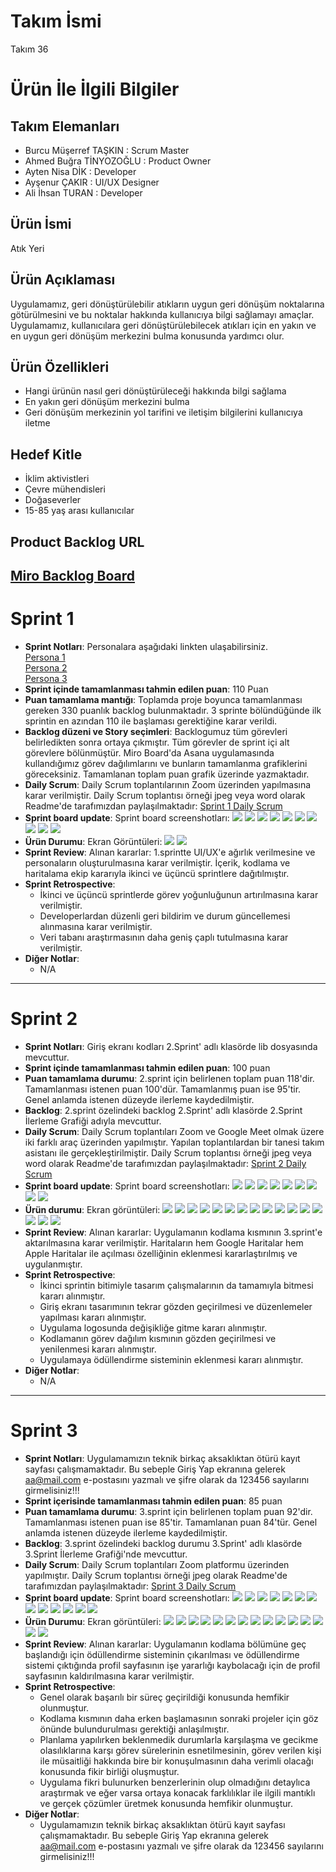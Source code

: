# **Takım İsmi**
Takım 36
# Ürün İle İlgili Bilgiler
## Takım Elemanları
- Burcu Müşerref TAŞKIN : Scrum Master <br/>
- Ahmed Buğra TİNYOZOĞLU : Product Owner <br/>
- Ayten Nisa DİK : Developer <br/>
- Ayşenur ÇAKIR : UI/UX Designer <br/>
- Ali İhsan TURAN : Developer <br/>
## Ürün İsmi
Atık Yeri
## Ürün Açıklaması
Uygulamamız, geri dönüştürülebilir atıkların uygun geri dönüşüm noktalarına götürülmesini ve bu noktalar hakkında kullanıcıya bilgi sağlamayı amaçlar. Uygulamamız, kullanıcılara geri dönüştürülebilecek atıkları için en yakın ve en uygun geri dönüşüm merkezini bulma konusunda yardımcı olur.
## Ürün Özellikleri
- Hangi ürünün nasıl geri dönüştürüleceği hakkında bilgi sağlama <br/>
- En yakın geri dönüşüm merkezini bulma <br/>
- Geri dönüşüm merkezinin yol tarifini ve iletişim bilgilerini kullanıcıya iletme <br/>
## Hedef Kitle
- İklim aktivistleri <br/>
- Çevre mühendisleri <br/>
- Doğaseverler <br/>
- 15-85 yaş arası kullanıcılar <br/>
## Product Backlog URL
[Miro Backlog Board](https://miro.com/app/board/uXjVK0jLl9U=/?share_link_id=181105848712)
---

# Sprint 1
- **Sprint Notları**: Personalara aşağıdaki linkten ulaşabilirsiniz. <br/>
[Persona 1](https://drive.google.com/file/d/1F65-AWuYrYpgF3NR5grvgI-bTjeKXnUI/view?usp=sharing) <br/>
[Persona 2](https://drive.google.com/file/d/1ZQ6IBMdXYL5wqxnqfLPET8rksboFXwfZ/view?usp=sharing) <br/>
[Persona 3](https://drive.google.com/file/d/10DGot6NCuw1eHf95gR_r-K-n_o9Nw8qU/view?usp=sharing)
- **Sprint içinde tamamlanması tahmin edilen puan**: 110 Puan
- **Puan tamamlama mantığı**: Toplamda proje boyunca tamamlanması gereken 330 puanlık backlog bulunmaktadır. 3 sprinte bölündüğünde ilk sprintin en azından 110 ile başlaması gerektiğine karar verildi.
- **Backlog düzeni ve Story seçimleri**: Backlogumuz tüm görevleri belirledikten sonra ortaya çıkmıştır. Tüm görevler de sprint içi alt görevlere bölünmüştür. Miro Board'da Asana uygulamasında kullandığımız görev dağılımlarını ve bunların tamamlanma grafiklerini göreceksiniz. Tamamlanan toplam puan grafik üzerinde yazmaktadır.
- **Daily Scrum**: Daily Scrum toplantılarının Zoom üzerinden yapılmasına karar verilmiştir. Daily Scrum toplantısı örneği jpeg veya word olarak Readme'de tarafımızdan paylaşılmaktadır:
[Sprint 1 Daily Scrum](https://1drv.ms/w/s!Ajox2sdzvUk9nTBkhB1fS7afINQ3?e=QkahS1)
- **Sprint board update**: Sprint board screenshotları:
![](https://github.com/aliihsantrn/oua-bootcamp-group-36/assets/146127488/9e95dee5-8cf7-4154-83a2-bcf7531f9c86)
![](https://github.com/aliihsantrn/oua-bootcamp-group-36/assets/146127488/eabb97ad-5400-4ad2-8d82-33925b1a0ea4)
![](https://github.com/aliihsantrn/oua-bootcamp-group-36/assets/146127488/b05dcbf6-5560-4431-80a0-0ccbcd8851e3)
![](https://github.com/aliihsantrn/oua-bootcamp-group-36/assets/146127488/7c7ac4e6-e276-4b50-b008-5703ed4525d6)
![](https://github.com/aliihsantrn/oua-bootcamp-group-36/assets/146127488/9cc69d16-4d65-4055-af66-bad7e847d663)
![](https://github.com/aliihsantrn/oua-bootcamp-group-36/assets/146127488/8611bf1e-3a69-40fa-9396-3a544e6c3735)
![](https://github.com/aliihsantrn/oua-bootcamp-group-36/assets/146127488/30172c6e-3cae-4e62-b768-1787b94af458)
![](https://github.com/aliihsantrn/oua-bootcamp-group-36/assets/146127488/da56b957-53c3-43c9-b411-346a3ba0f919)
![](https://github.com/aliihsantrn/oua-bootcamp-group-36/assets/146127488/69d7701f-18b3-471b-9647-d4f1c15c0855)
![](https://github.com/aliihsantrn/oua-bootcamp-group-36/assets/146127488/76163e27-027b-423b-bb73-043a1b0a859c)
- **Ürün Durumu**: Ekran Görüntüleri:
![](https://github.com/aliihsantrn/oua-bootcamp-group-36/assets/146127488/8a63d19f-7bce-4204-82b9-7de9b3281c12)
![](https://github.com/aliihsantrn/oua-bootcamp-group-36/assets/146127488/cbf37642-5e02-4210-aaa6-879f0bc24254)
- **Sprint Review**: Alınan kararlar: 1.sprintte UI/UX'e ağırlık verilmesine ve personaların oluşturulmasına karar verilmiştir. İçerik, kodlama ve haritalama ekip kararıyla ikinci ve üçüncü sprintlere dağıtılmıştır.
- **Sprint Retrospective**:
  - İkinci ve üçüncü sprintlerde görev yoğunluğunun artırılmasına karar verilmiştir.
  - Developerlardan düzenli geri bildirim ve durum güncellemesi alınmasına karar verilmiştir.
  - Veri tabanı araştırmasının daha geniş çaplı tutulmasına karar verilmiştir.
- **Diğer Notlar**:
  - N/A

---
# Sprint 2
- **Sprint Notları**: Giriş ekranı kodları 2.Sprint' adlı klasörde lib dosyasında mevcuttur.
- **Sprint içinde tamamlanması tahmin edilen puan**: 100 puan
- **Puan tamamlama durumu**: 2.sprint için belirlenen toplam puan 118'dir. Tamamlanması istenen puan 100'dür. Tamamlanmış puan ise 95'tir. Genel anlamda istenen düzeyde ilerleme kaydedilmiştir.
- **Backlog**: 2.sprint özelindeki backlog 2.Sprint' adlı klasörde 2.Sprint İlerleme Grafiği adıyla mevcuttur.
- **Daily Scrum**: Daily Scrum toplantıları Zoom ve Google Meet olmak üzere iki farklı araç üzerinden yapılmıştır. Yapılan toplantılardan bir tanesi takım asistanı ile gerçekleştirilmiştir. Daily Scrum toplantısı örneği jpeg veya word olarak Readme'de tarafımızdan paylaşılmaktadır:
[Sprint 2 Daily Scrum](https://1drv.ms/f/c/3d49bd73c7da313a/EmqP55h3A5ZHllc-QBdLeXIBUJc3uisF6Yfp8HK2ssHSmQ?e=c6Wblg)
- **Sprint board update**: Sprint board screenshotları:
![](https://github.com/user-attachments/assets/a936d0ad-39b9-4e48-b0ca-7b377942a011)
![](https://github.com/user-attachments/assets/88c96d5f-8f70-454c-86a7-2636ac5362fc)
![](https://github.com/user-attachments/assets/ad0c0210-a424-4b20-8db7-70700d2fed77)
![](https://github.com/user-attachments/assets/de26ff3f-f5a2-4540-9d6a-8c44fd57bd01)
![](https://github.com/user-attachments/assets/ea13f981-aafc-4739-a63a-65192f90586b)
![](https://github.com/user-attachments/assets/1f21e3d7-ebca-4e8f-b096-e8cc099c5f86)
![](https://github.com/user-attachments/assets/58af1c0a-c1ed-4c75-9e0a-875817f11d0c)
![](https://github.com/user-attachments/assets/5ccf7880-682b-49b9-9262-036f345b788f)
![](https://github.com/user-attachments/assets/8becce49-5395-4a8f-81e1-965ffaa8929e)
- **Ürün durumu**: Ekran görüntüleri:
![](https://github.com/user-attachments/assets/fc1f1544-840c-485b-bdd2-f7249be86554)
![](https://github.com/user-attachments/assets/b4cad950-9480-4c69-b47b-d121ab2aba95)
![](https://github.com/user-attachments/assets/e4cd8fb5-7586-41e6-a3dd-33ced1bf8055)
![](https://github.com/user-attachments/assets/147be42b-f7b1-42e7-af85-7290cde8166f)
![](https://github.com/user-attachments/assets/afbe1667-7934-440b-8e15-82cb40d78f86)
![](https://github.com/user-attachments/assets/64a42f47-0220-410d-9215-d03f36fe3230)
![](https://github.com/user-attachments/assets/96468333-654c-47d0-b4a0-c42988a30363)
![](https://github.com/user-attachments/assets/ddf8c41f-3ddc-4b18-9a09-edc4e2f6ccc0)
![](https://github.com/user-attachments/assets/aefd6ee3-8daa-4156-9a03-6f2250f8ed1b)
![](https://github.com/user-attachments/assets/4f74678d-b884-4787-8dc3-0b9e725cdae0)
![](https://github.com/user-attachments/assets/47fad85e-5f13-474e-9aee-cff151ef118d)
![](https://github.com/user-attachments/assets/49966e55-9e93-48d7-9bd6-187730f9bfa5)
![](https://github.com/user-attachments/assets/8b175c10-0eb7-42c3-946b-c8a4432f48ed)
![](https://github.com/user-attachments/assets/a5613f0e-1700-47c5-9b76-e82cd0821227)
![](https://github.com/user-attachments/assets/e906a98b-9500-4a5b-b96d-c5113a22e269)
![](https://github.com/user-attachments/assets/fdbe8783-6a44-4e8a-8397-7b398e932529)
- **Sprint Review**: Alınan kararlar: Uygulamanın kodlama kısmının 3.sprint'e aktarılmasına karar verilmiştir. Haritaların hem Google Haritalar hem Apple Haritalar ile açılması özelliğinin eklenmesi kararlaştırılmış ve uygulanmıştır. 
- **Sprint Retrospective**:
  - İkinci sprintin bitimiyle tasarım çalışmalarının da tamamıyla bitmesi kararı alınmıştır.
  - Giriş ekranı tasarımının tekrar gözden geçirilmesi ve düzenlemeler yapılması kararı alınmıştır.
  - Uygulama logosunda değişikliğe gitme kararı alınmıştır.
  - Kodlamanın görev dağılım kısmının gözden geçirilmesi ve yenilenmesi kararı alınmıştır.
  - Uygulamaya ödüllendirme sisteminin eklenmesi kararı alınmıştır.
- **Diğer Notlar**:
  - N/A

---
# Sprint 3
- **Sprint Notları**: Uygulamamızın teknik birkaç aksaklıktan ötürü kayıt sayfası çalışmamaktadır. Bu sebeple Giriş Yap ekranına gelerek aa@mail.com e-postasını yazmalı ve şifre olarak da 123456 sayılarını girmelisiniz!!!
- **Sprint içerisinde tamamlanması tahmin edilen puan**: 85 puan
- **Puan tamamlama durumu**: 3.sprint için belirlenen toplam puan 92'dir. Tamamlanması istenen puan ise 85'tir. Tamamlanan puan 84'tür. Genel anlamda istenen düzeyde ilerleme kaydedilmiştir.
- **Backlog**: 3.sprint özelindeki backlog durumu 3.Sprint' adlı klasörde 3.Sprint İlerleme Grafiği'nde mevcuttur.
- **Daily Scrum**: Daily Scrum toplantıları Zoom platformu üzerinden yapılmıştır. Daily Scrum toplantısı örneği jpeg olarak Readme'de tarafımızdan paylaşılmaktadır:
[Sprint 3 Daily Scrum](https://drive.google.com/drive/folders/1-JNcZvq13WjpLr1aacNJ7IOK0Tc3kG0t?usp=sharing)
- **Sprint board update**: Sprint board screenshotları:
![](https://github.com/user-attachments/assets/66d37ef6-9e26-4f8c-9348-152716adb825)
![](https://github.com/user-attachments/assets/34778568-6bd5-4b59-8d35-38b2e6ac46be)
![](https://github.com/user-attachments/assets/f72ffe49-068c-4251-8102-f77d33cfaca2)
![](https://github.com/user-attachments/assets/cd11c52d-82cc-4f24-b3a6-bf9d6a9a213f)
![](https://github.com/user-attachments/assets/11a94d7e-59ff-45dc-a212-39a03fc8b8f5)
![](https://github.com/user-attachments/assets/1b35d4d2-4b9a-4ad3-bf3d-1e52edc711e1)
![](https://github.com/user-attachments/assets/95e6e5a3-6f67-4d39-be1f-830d2b5dfe33)
![](https://github.com/user-attachments/assets/207754a8-309c-4886-bd0e-ea2659b7bd87)
![](https://github.com/user-attachments/assets/ff6ae800-2591-4b8b-bd7f-6d5d40e613a9)
![](https://github.com/user-attachments/assets/6c49e074-a4e5-4a9b-b9e7-17e95cbccabd)
![](https://github.com/user-attachments/assets/08f416d2-2d87-4ee5-b39e-7c089abe864d)
![](https://github.com/user-attachments/assets/fbfff9ee-5387-4a87-8f7d-72182f94c7b3)
![](https://github.com/user-attachments/assets/d76abd0e-4cc2-42cf-9295-5ff1c2a76e1b)
- **Ürün Durumu**: Ekran görüntüleri:
![](https://github.com/user-attachments/assets/36d33ad0-5765-4c93-a547-baeba51c6609)
![](https://github.com/user-attachments/assets/29566949-8b0b-4af5-a5f1-cd61fbaf75ad)
![](https://github.com/user-attachments/assets/a4c5b4e3-8c99-4825-9084-23baf2264619)
![](https://github.com/user-attachments/assets/11e76457-b7eb-4d59-844c-9047cd4259bd)
![](https://github.com/user-attachments/assets/d9c796a4-74fe-42c4-ba27-200a5bf1d1b0)
![](https://github.com/user-attachments/assets/aec44f22-395f-47e9-868b-1140fd0f75e3)
![](https://github.com/user-attachments/assets/cbc5c2fc-abc7-44ff-bf16-353ac686243f)
![](https://github.com/user-attachments/assets/33563be1-7471-493a-9c15-1739ab88a73a)
![](https://github.com/user-attachments/assets/8e2b984b-2edc-4e85-a113-c81a188b291c)
![](https://github.com/user-attachments/assets/b6303f74-2075-4c81-8797-c847ad243f5b)
![](https://github.com/user-attachments/assets/09a50446-d2fb-4ebc-b3cd-3c4d33ba92f1)
![](https://github.com/user-attachments/assets/1e7a50b3-7226-4051-9720-f753d9b395ed)
![](https://github.com/user-attachments/assets/f4d0f72e-b750-4490-b880-4ccec8a686e3)
![](https://github.com/user-attachments/assets/09aaced8-dad9-4163-a20a-6d999c8bf5c7)
![](https://github.com/user-attachments/assets/0221a6a0-106b-45e5-ae27-1ce05ebcaf7c)
- **Sprint Review**: Alınan kararlar: Uygulamanın kodlama bölümüne geç başlandığı için ödüllendirme sisteminin çıkarılması ve ödüllendirme sistemi çıktığında profil sayfasının işe yararlığı kaybolacağı için de profil sayfasının kaldırılmasına karar verilmiştir.
- **Sprint Retrospective**:
  - Genel olarak başarılı bir süreç geçirildiği konusunda hemfikir olunmuştur.
  - Kodlama kısmının daha erken başlamasının sonraki projeler için göz önünde bulundurulması gerektiği anlaşılmıştır.
  - Planlama yapılırken beklenmedik durumlarla karşılaşma ve gecikme olasılıklarına karşı görev sürelerinin esnetilmesinin, görev verilen kişi ile müsaitliği hakkında bire bir konuşulmasının daha verimli olacağı konusunda fikir birliği oluşmuştur.
  - Uygulama fikri bulunurken benzerlerinin olup olmadığını detaylıca araştırmak ve eğer varsa ortaya konacak farklılıklar ile ilgili mantıklı ve gerçek çözümler üretmek konusunda hemfikir olunmuştur.
- **Diğer Notlar**:
  - Uygulamamızın teknik birkaç aksaklıktan ötürü kayıt sayfası çalışmamaktadır. Bu sebeple Giriş Yap ekranına gelerek aa@mail.com e-postasını yazmalı ve şifre olarak da 123456 sayılarını girmelisiniz!!!

